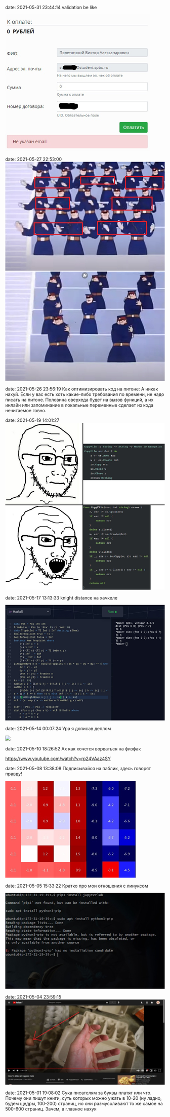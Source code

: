 date: 2021-05-31 23:44:14
validation be like

![](/blog/static/img/ogTMosspTBg.jpg)

date: 2021-05-27 22:53:00
![](/blog/static/img/bbmN-80NS1Y.jpg)
![](/blog/static/img/xpxGYAXOFa8.jpg)

date: 2021-05-26 23:56:19
Как оптимизировать код на питоне:
А никак нахуй. Если у вас есть хоть какие-либо требования по времени, не надо писать на питоне. Половина оверхеда будет на вызов функций, а их инлайн или запоминание в локальные переменные сделает из кода нечитаемое говно.

date: 2021-05-19 14:01:27
![](/blog/static/img/uF0zpND7zCc.jpg)

date: 2021-05-17 13:13:33
knight distance на хачкеле

![](/blog/static/img/j7Iq2q_WhM4.jpg)

date: 2021-05-14 00:07:24
Ура я дописав деплом

![](/blog/static/img/doc168715495_597924322)

date: 2021-05-10 18:26:52
Ах как хочется ворваться на физфак

https://www.youtube.com/watch?v=rp24VAaz4SY

date: 2021-05-08 13:38:08
Подписывайся на паблик, здесь говорят правду!

![](/blog/static/img/8i4G197fJ_8.jpg)

date: 2021-05-05 15:33:22
Кратко про мои отношения с линуксом

![](/blog/static/img/Mz1I827ptkc.jpg)

date: 2021-05-04 23:59:15
![](/blog/static/img/_tLlpi_9IgM.jpg)

date: 2021-05-01 19:08:02
Сука писателям за буквы платят или что. Почему они пишут книги, суть которых можно ужать в 10-20 (ну ладно, будем щедры, 100-200) страниц, но они размусоливают то же самое на 500-600 страниц. Зачем, а главное нахуя
